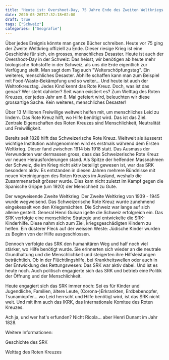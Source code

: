 ```yaml
---
title: "Heute ist: Overshoot-Day, 75 Jahre Ende des Zweiten Weltkriegs und Welttag des Roten Kreuzes"
date: 2020-05-26T17:32:18+02:00
draft: true
tags: ["Schweiz"]
categories: ["Geografie"]
---
```


Über jedes Ereignis könnte man ganze Bücher schreiben. Heute vor 75 ging der Zweite Weltkrieg offiziell zu Ende. Dieser riesige Krieg ist eine Geschichte für sich, ein grosses, menschliches Desaster. Heute ist auch der Overshoot-Day in der Schweiz: Das heisst, wir benötigen ab heute mehr biologische Rohstoffe in der Schweiz, als uns die Erde eigentlich zur Verfügung stellt. Man sagt dem Tag auch "Welterschöpfungstag". Ein weiteres, menschliches Desaster. Abhilfe schaffen kann man zum Beispiel mit Food-Waste-Bekämpfung und so weiter... Und heute ist auch der Weltrotkreuztag. Jedes Kind kennt das Rote Kreuz. Doch, was ist das genau? Wer steht dahinter? Seit wann existiert es? Zum Welttag des Roten Kreuzes, der jedes Jahr am 8. Mai gefeiert wird, beleuchten wir diese grossartige Sache. Kein weiteres, menschliches Desaster!

Über 13 Millionen Freiwillige weltweit helfen mit, um menschliches Leid zu lindern. Das Rote Kreuz hilft, wo Hilfe benötigt wird. Das ist das Ziel. Zentrale Eigenschaften des Roten Kreuzes sind Menschlichkeit, Neutralität und Freiwilligkeit.

Bereits seit 1828 hilft das Schweizerische Rote Kreuz. Weltweit als äusserst wichtige Institution wahrgenommen wird es erstmals während dem Ersten Weltkrieg. Dieser fand zwischen 1914 bis 1918 statt. Das Ausmass der Verwundeten war dermassen gross, dass das Schweizerische Rote Kreuz vor neuen Herausforderungen stand. Als Spitze der helfenden Massnahmen der Schweiz, die im Krieg nicht aktiv beteiligt gewesen ist, war das SRK besonders aktiv. Es entstanden in diesen Jahren mehrere Bündnisse mit neuen Vereinigungen des Roten Kreuzes im Ausland, weshalb die Zusammenarbeit grösser wurde. Dies kam nicht zuletzt im Kampf gegen die Spanische Grippe (um 1920) der Menschheit zu Gute.

Der wegweisende Zweite Weltkrieg
​
Der Zweite Weltkrieg von 1939 - 1945 wurde wegweisend. Das Schweizerische Rote Kreuz wurde zunehmend eingekesselt von den Kriegsmächten. Die Schweiz war lange auf sich alleine gestellt. General Henri Guisan igelte die Schweiz erfolgreich ein. Das SRK verfolgte eine menschliche Strategie und entwickelte die SRK-Kinderhilfe. Diese nahm sich zum Ziel, kriegsgeschädigten Kindern zu helfen. Ein düsterer Fleck auf der weissen Weste: Jüdische Kinder wurden zu Beginn von der Hilfe ausgeschlossen.

Dennoch verfolgte das SRK den humanitären Weg und half noch viel stärker, wo Hilfe benötigt wurde. Sie erinnerten sich wieder an die neutrale Grundhaltung und die Menschlichkeit und steigerten ihre Hilfsleistungen beträchtlich. Ob in der Flüchtlingshilfe, bei Krankheitswellen oder auch in der Entwicklung des Rettungswesen: Das SRK war aktiv dabei. Und ist es heute noch. Auch politisch engagierte sich das SRK und betrieb eine Politik der Öffnung und der Menschlichkeit.

Heute engagiert sich das SRK immer noch: Sei es für Kinder und Jugendliche, Familien, ältere Leute, (Corona-)Erkrankten, Erdbebenopfer, Tsunamiopfer... wo Leid herrscht und Hilfe benötigt wird, ist das SRK nicht weit. Und mit ihm auch das IKRK, das Internationale Komitee des Roten Kreuzes.

Ach ja, und wer hat's erfunden? Nicht Ricola... aber Henri Dunant im Jahr 1828.

Weitere Informationen:

Geschichte des SRK

Welttag des Roten Kreuzes
